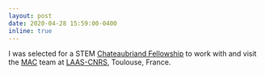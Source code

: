 ```yaml
---
layout: post
date: 2020-04-28 15:59:00-0400
inline: true
---
```


I was selected for a STEM <a href="https://www.chateaubriand-fellowship.org/">Chateaubriand Fellowship</a> to work with and visit the <a href="https://www.laas.fr/public/en/mac">MAC</a> team at <a href="https://www.laas.fr/public/en">LAAS-CNRS</a>, Toulouse, France.
